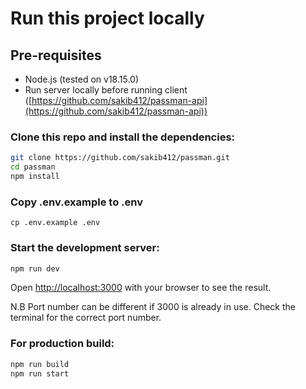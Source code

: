 # Run this project locally

## Pre-requisites

- Node.js (tested on v18.15.0)
- Run server locally before running client ([https://github.com/sakib412/passman-api](https://github.com/sakib412/passman-api))



### Clone this repo and install the dependencies:
    
```bash
git clone https://github.com/sakib412/passman.git
cd passman
npm install
```

### Copy .env.example to .env

``` 
cp .env.example .env
```

### Start the development server:

```bash
npm run dev
```

Open [http://localhost:3000](http://localhost:3000) with your browser to see the result.

N.B Port number can be different if 3000 is already in use. Check the terminal for the correct port number. 

### For production build:

```bash
npm run build
npm run start
```
